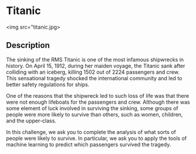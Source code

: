 # Titanic

<img src="titanic.jpg></img>

## Description

The sinking of the RMS Titanic is one of the most infamous shipwrecks in history.  On April 15, 1912, during her maiden voyage, the Titanic sank after 
colliding with an iceberg, killing 1502 out of 2224 passengers and crew. This sensational tragedy shocked the international community and led to better 
safety regulations for ships.

One of the reasons that the shipwreck led to such loss of life was that there were not enough lifeboats for the passengers and crew. Although there was 
some element of luck involved in surviving the sinking, some groups of people were more likely to survive than others, such as women, children, and the 
upper-class.

In this challenge, we ask you to complete the analysis of what sorts of people were likely to survive. In particular, we ask you to apply the tools of 
machine learning to predict which passengers survived the tragedy.